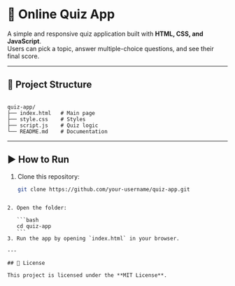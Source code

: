 
# 🎯 Online Quiz App

A simple and responsive quiz application built with **HTML, CSS, and JavaScript**.  
Users can pick a topic, answer multiple-choice questions, and see their final score.

---

## 📂 Project Structure
```

quiz-app/
├── index.html   # Main page
├── style.css    # Styles
├── script.js    # Quiz logic
└── README.md    # Documentation

````

---

## ▶️ How to Run
1. Clone this repository:
   ```bash
   git clone https://github.com/your-username/quiz-app.git
````

2. Open the folder:

   ```bash
   cd quiz-app
   ```
3. Run the app by opening `index.html` in your browser.

---

## 📜 License

This project is licensed under the **MIT License**.






